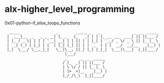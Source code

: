 # alx-higher_level_programming

0x01-python-if_else_loops_functions

      _____                _        _____ _   _               _  _  _____ 
     |  ___|__  _   _ _ __| |_ _   |_   _| | | |_ __ ___  ___| || ||___ / 
     | |_ / _ \| | | | '__| __| | | || | | |_| | '__/ _ \/ _ \ || |_ |_ \ 
     |  _| (_) | |_| | |  | |_| |_| || | |  _  | | |  __/  __/__   _|__) |
     |_|  \___/ \__,_|_|   \__|\__, ||_| |_| |_|_|  \___|\___|  |_||____/ 
                               |___/                                      
                               _      _  _  _____ 
                              / |_  _| || ||___ / 
                              | \ \/ / || |_ |_ \ 
                              | |>  <|__   _|__) |
                              |_/_/\_\  |_||____/ 
                                                  

